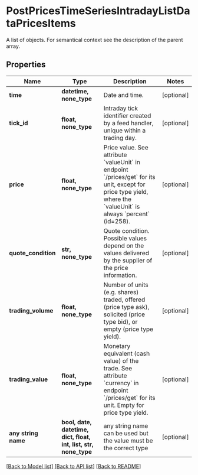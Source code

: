 # PostPricesTimeSeriesIntradayListDataPricesItems

A list of objects. For semantical context see the description of the parent array.

## Properties
Name | Type | Description | Notes
------------ | ------------- | ------------- | -------------
**time** | **datetime, none_type** | Date and time. | [optional] 
**tick_id** | **float, none_type** | Intraday tick identifier created by a feed handler, unique within a trading day. | [optional] 
**price** | **float, none_type** | Price value. See attribute &#x60;valueUnit&#x60; in endpoint &#x60;/prices/get&#x60; for its unit, except for price type yield, where the &#x60;valueUnit&#x60; is always &#x60;percent&#x60; (id&#x3D;258). | [optional] 
**quote_condition** | **str, none_type** | Quote condition. Possible values depend on the values delivered by the supplier of the price information. | [optional] 
**trading_volume** | **float, none_type** | Number of units (e.g. shares) traded, offered (price type ask), solicited (price type bid), or empty (price type yield). | [optional] 
**trading_value** | **float, none_type** | Monetary equivalent (cash value) of the trade. See attribute &#x60;currency&#x60; in endpoint &#x60;/prices/get&#x60; for its unit. Empty for price type yield. | [optional] 
**any string name** | **bool, date, datetime, dict, float, int, list, str, none_type** | any string name can be used but the value must be the correct type | [optional]

[[Back to Model list]](../README.md#documentation-for-models) [[Back to API list]](../README.md#documentation-for-api-endpoints) [[Back to README]](../README.md)


